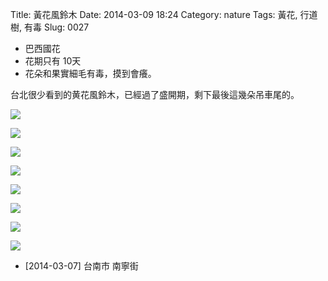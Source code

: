 Title: 黃花風鈴木
Date: 2014-03-09 18:24
Category: nature
Tags: 黃花, 行道樹, 有毒
Slug: 0027

* 巴西國花
* 花期只有 10天
* 花朵和果實細毛有毒，摸到會癢。

台北很少看到的黄花風鈴木，已經過了盛開期，剩下最後這幾朵吊車尾的。

![](/images/nature/plant/0027/tn_P3070005.JPG)

![](/images/nature/plant/0027/tn_P3070007.JPG)

![](/images/nature/plant/0027/tn_P3070010.JPG)

![](/images/nature/plant/0027/tn_P3070011.JPG)

![](/images/nature/plant/0027/tn_P3070014.JPG)

![](/images/nature/plant/0027/tn_P3070017.JPG)

![](/images/nature/plant/0027/tn_P3070018.JPG)

![](/images/nature/plant/0027/tn_P3070021.JPG)

* [2014-03-07] 台南市 南寧街

